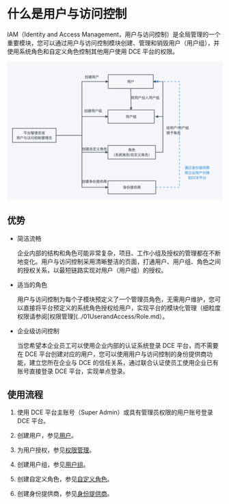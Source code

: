 # 什么是用户与访问控制

IAM（Identity and Access Management，用户与访问控制）是全局管理的一个重要模块，您可以通过用户与访问控制模块创建、管理和销毁用户（用户组），并使用系统角色和自定义角色控制其他用户使用 DCE 平台的权限。

![IAM定义](../../images/iam.png)

## 优势

- 简洁流畅

  企业内部的结构和角色可能非常复杂，项目、工作小组及授权的管理都在不断地变化。用户与访问控制采用清晰整洁的页面，打通用户、用户组、角色之间的授权关系，以最短链路实现对用户（用户组）的授权。

- 适当的角色

  用户与访问控制为每个子模块预定义了一个管理员角色，无需用户维护，您可以直接将平台预定义的系统角色授权给用户，实现平台的模块化管理（细粒度权限请参阅[权限管理](../01UserandAccess/Role.md）。

- 企业级访问控制

  当您希望本企业员工可以使用企业内部的认证系统登录 DCE 平台，而不需要在 DCE 平台创建对应的用户，您可以使用用户与访问控制的身份提供商功能，建立您所在企业与 DCE 的信任关系，通过联合认证使员工使用企业已有账号直接登录 DCE 平台，实现单点登录。

## 使用流程

1. 使用 DCE 平台主账号（Super Admin）或具有管理员权限的用户账号登录 DCE 平台。

2. 创建用户，参见[用户](User.md)。

3. 为用户授权，参见[权限管理](Role.md)。

4. 创建用户组，参见[用户组](Group.md)。

5. 创建自定义角色，参见[自定义角色](Role.md)。

6. 创建身份提供商，参见[身份提供商](idprovider.md)。
